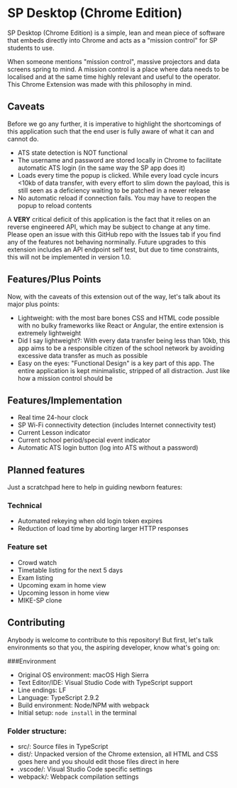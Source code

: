 # SP Desktop (Chrome Edition)
SP Desktop (Chrome Edition) is a simple, lean and mean piece of software that embeds directly into Chrome and acts as a "mission control" for SP students to use. 

When someone mentions "mission control", massive projectors and data screens spring to mind. A mission control is a place where data needs to be localised and at the same time highly relevant and useful to the operator. This Chrome Extension was made with this philosophy in mind.

## Caveats
Before we go any further, it is imperative to highlight the shortcomings of this application such that the end user is fully aware of what it can and cannot do.

* ATS state detection is NOT functional
* The username and password are stored locally in Chrome to facilitate automatic ATS login (in the same way the SP app does it)
* Loads every time the popup is clicked. While every load cycle incurs <10kb of data transfer, with every effort to slim down the payload, this is still seen as a deficiency waiting to be patched in a newer release
* No automatic reload if connection fails. You may have to reopen the popup to reload contents

A **VERY** critical deficit of this application is the fact that it relies on an reverse engineered API, which may be subject to change at any time. Please open an issue with this GitHub repo with the Issues tab if you find any of the features not behaving norminally. Future upgrades to this extension includes an API endpoint self test, but due to time constraints, this will not be implemented in version 1.0.

## Features/Plus Points
Now, with the caveats of this extension out of the way, let's talk about its major plus points:

* Lightweight: with the most bare bones CSS and HTML code possible with no bulky frameworks like React or Angular, the entire extension is extremely lightweight
* Did I say lightweight?: With every data transfer being less than 10kb, this app aims to be a responsible citizen of the school network by avoiding excessive data transfer as much as possible
* Easy on the eyes: "Functional Design" is a key part of this app. The entire application is kept minimalistic, stripped of all distraction. Just like how a mission control should be

## Features/Implementation

* Real time 24-hour clock
* SP Wi-Fi connectivity detection (includes Internet connectivity test)
* Current Lesson indicator
* Current school period/special event indicator
* Automatic ATS login button (log into ATS without a password)

## Planned features
Just a scratchpad here to help in guiding newborn features:

### Technical

* Automated rekeying when old login token expires
* Reduction of load time by aborting larger HTTP responses

### Feature set

* Crowd watch
* Timetable listing for the next 5 days
* Exam listing
* Upcoming exam in home view
* Upcoming lesson in home view
* MIKE-SP clone

## Contributing
Anybody is welcome to contribute to this repository! But first, let's talk environments so that you, the aspiring developer, know what's going on:

###Environment

* Original OS environment: macOS High Sierra
* Text Editor/IDE: Visual Studio Code with TypeScript support
* Line endings: LF
* Language: TypeScript 2.9.2
* Build environment: Node/NPM with webpack
* Initial setup: `node install` in the terminal

### Folder structure:

* src/: Source files in TypeScript
* dist/: Unpacked version of the Chrome extension, all HTML and CSS goes here and you should edit those files direct in here
* .vscode/: Visual Studio Code specific settings
* webpack/: Webpack compilation settings
